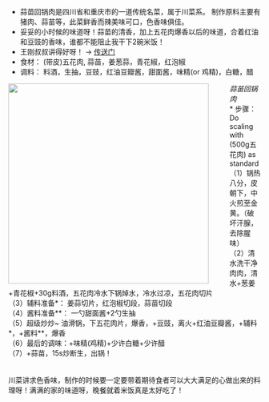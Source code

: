 * 蒜苗回锅肉是四川省和重庆市的一道传统名菜，属于川菜系。 制作原料主要有猪肉、蒜苗等，此菜鲜香而辣美味可口，色香味俱佳。
* 妥妥的小时候的味道呀！蒜苗的清香，加上五花肉爆香以后的味道，合着红油和豆豉的香味，谁都不能阻止我干下2碗米饭！
* 王刚叔叔讲得好呀！ -> [传送门](https://www.youtube.com/watch?v=v72yoabCHXA)
* 食材： (带皮)五花肉, 蒜苗，姜葱蒜，青花椒，红泡椒
* 调料： 料酒，生抽，豆豉，红油豆瓣酱，甜面酱，味精(or 鸡精)，白糖，醋

<p float="left">
  <img src="/images/Feb2022_smhgr.jpg" width="400" align="left" style="margin-right: 3em"/>  
</p>
<em>蒜苗回锅肉</em>
<br/>
* 步骤： Do scaling with (500g五花肉) as standard </br>
        （1）锅热八分，皮朝下，中火煎至金黄。（破坏汗腺，去除腥味）</br>
        （2）清水洗干净肉肉，清水+葱姜+青花椒+30g料酒，五花肉冷水下锅焯水，冷水过凉，五花肉切片 </br>
        （3）辅料准备*： 姜蒜切片，红泡椒切段，蒜苗切段</br>
        （4）酱料准备**： 一勺甜面酱+2勺生抽 </br>
        （5）超级炒炒~ 油滑锅，下五花肉片，爆香，+豆豉，离火+红油豆瓣酱，+辅料*，+酱料**，爆香</br>
        （6）最后的调味：+味精(鸡精)+少许白糖+少许醋 </br>
        （7）+蒜苗，15s炒断生，出锅！</br>
<br/><br/>      
川菜讲求色香味，制作的时候要一定要带着期待食者可以大大满足的心做出来的料理呀！满满的家的味道呀，晚餐就着米饭真是太好吃了！

